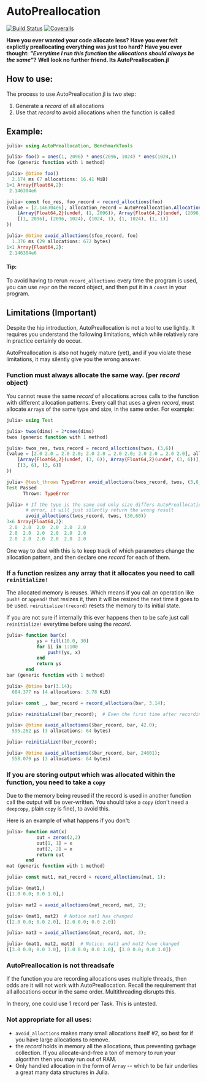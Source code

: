 # AutoPreallocation

[![Build Status](https://travis-ci.com/oxinabox/AutoPreallocation.jl.svg?branch=master)](https://travis-ci.com/oxinabox/AutoPreallocation.jl)
[![Coveralls](https://coveralls.io/repos/github/oxinabox/AutoPreallocation.jl/badge.svg?branch=master)](https://coveralls.io/github/oxinabox/AutoPreallocation.jl?branch=master)


**Have you ever wanted your code allocate less?**
**Have you ever felt explictly preallocating everything was just too hard?**
**Have you ever thought: _"Everytime I run this function the allocations should always be the same"_?**
**Well look no further friend. Its AutoPreallocation.jl**

## How to use:
The process to use AutoPreallocation.jl is two step:
1. Generate a *record* of all allocations
2. Use that *record* to avoid allocations when the function is called

## Example:
```julia
julia> using AutoPreallocation, BenchmarkTools

julia> foo() = ones(1, 2096) * ones(2096, 1024) * ones(1024,1)
foo (generic function with 1 method)

julia> @btime foo()
  2.174 ms (7 allocations: 16.41 MiB)
1×1 Array{Float64,2}:
 2.146304e6

julia> const foo_res, foo_record = record_alloctions(foo)
(value = [2.146304e6], allocation_record = AutoPreallocation.AllocationRecord(
    [Array{Float64,2}(undef, (1, 2096)), Array{Float64,2}(undef, (2096, 1024)), Array{Float64,2}(undef, (1024, 1)), Array{Float64,2}(undef, (1, 1024)), Array{Float64,2}(undef, (1, 1))],
    [(1, 2096), (2096, 1024), (1024, 1), (1, 1024), (1, 1)]
))

julia> @btime avoid_alloctions($foo_record, foo)
  1.376 ms (29 allocations: 672 bytes)
1×1 Array{Float64,2}:
 2.146304e6
```

#### Tip:
To avoid having to rerun `record_alloctions` every time the program is used, you can use `repr` on the record object, and then put it in a `const` in your program.

## Limitations (Important)
Despite the hip introduction, AutoPreallocation is not a tool to use lightly.
It requires you understand the following limitations, which while relatively rare in practice certainly do occur.

AutoPreallocation is also not hugely mature (yet), and if you violate these limitations, it may silently give you the wrong answer.

### Function must always allocate the same way. (per _record_ object)

You cannot reuse the same _record_ of allocations across calls to the function with different allocation patterns.
Every call that uses a given _record_, must allocate `Array`s of the same type and size, in the same order.
For example:

```julia
julia> using Test

julia> twos(dims) = 2*ones(dims)
twos (generic function with 1 method)

julia> twos_res, twos_record = record_alloctions(twos, (3,6))
(value = [2.0 2.0 … 2.0 2.0; 2.0 2.0 … 2.0 2.0; 2.0 2.0 … 2.0 2.0], allocation_record = AutoPreallocation.AllocationRecord(
    [Array{Float64,2}(undef, (3, 6)), Array{Float64,2}(undef, (3, 6))],
    [(3, 6), (3, 6)]
))

julia> @test_throws TypeError avoid_alloctions(twos_record, twos, (3,6,9))
Test Passed
      Thrown: TypeError

julia> # If the type is the same and only size differs AutoPreallocation right now won't even
       # error, it will just silently return the wrong result
       avoid_alloctions(twos_record, twos, (30,60))
3×6 Array{Float64,2}:
 2.0  2.0  2.0  2.0  2.0  2.0
 2.0  2.0  2.0  2.0  2.0  2.0
 2.0  2.0  2.0  2.0  2.0  2.0
```

One way to deal with this is to keep track of which parameters change the allocation pattern,
and then declare one _record_ for each of them.

### If a function resizes any array that it allocates you need to call `reinitialize!`
The allocated memory is reuses.
Which means if you call an operation like `push!` or `append!` that resizes it,
then it will be resized the next time it goes to be used.
`reinitialize!(record)` resets the memory to its initial state.

If you are not sure if internally this ever happens then to be safe just call `reinitialize!` everytime before using the _record_.

```julia
julia> function bar(x)
           ys = fill(10.0, 30)
           for ii in 1:100
               push!(ys, x)
           end
           return ys
       end
bar (generic function with 1 method)

julia> @btime bar(3.14);
  684.377 ns (4 allocations: 3.78 KiB)

julia> const _, bar_record = record_alloctions(bar, 3.14);

julia> reinitialize!(bar_record);  # Even the first time after recording

julia> @btime avoid_alloctions($bar_record, bar, 42.0);
  595.262 μs (3 allocations: 64 bytes)

julia> reinitialize!(bar_record);

julia> @btime avoid_alloctions($bar_record, bar, 24601);
  558.079 μs (3 allocations: 64 bytes)
```

### If you are storing output which was allocated within the function, you need to take a `copy`
Due to the memory being reused if the record is used in another function call the output will be over-written.
You should take a `copy` (don't need a `deepcopy`, plain `copy` is fine), to avoid this.

Here is an example of what happens if you don't:
```julia
julia> function mat(x)
           out = zeros(2,2)
           out[1, 1] = x
           out[2, 2] = x
           return out
       end
mat (generic function with 1 method)

julia> const mat1, mat_record = record_alloctions(mat, 1);

julia> (mat1,)
([1.0 0.0; 0.0 1.0],)

julia> mat2 = avoid_alloctions(mat_record, mat, 2);

julia> (mat1, mat2)  # Notice mat1 has changed
([2.0 0.0; 0.0 2.0], [2.0 0.0; 0.0 2.0])

julia> mat3 = avoid_alloctions(mat_record, mat, 3);

julia> (mat1, mat2, mat3)  # Notice: mat1 and mat2 have changed
([3.0 0.0; 0.0 3.0], [3.0 0.0; 0.0 3.0], [3.0 0.0; 0.0 3.0])
```


### AutoPreallocation is not threadsafe
If the function you are recording allocations uses multiple threads, then odds are it will not work with AutoPreallocation.
Recall the requirement that all allocations occur in the same order.
Multithreading disrupts this.

In theory, one could use 1 record per Task.
This is untested.

### Not appropriate for all uses:

 - `avoid_alloctions` makes many small allocations itself #2, so best for if you have large allocations to remove.
 - the _record_ holds in memory all the allocations, thus preventing garbage collection. If you allocate-and-free a ton of memory to run your algorithm then you may run out of RAM.
 - Only handled allocation in the form of `Array` -- which to be fair underlies a great many data structures in Julia.
